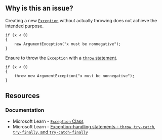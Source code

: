 ## Why is this an issue?
 
Creating a new [`Exception`](https://learn.microsoft.com/en-us/dotnet/api/system.exception) without actually throwing does not achieve the intended purpose.

    if (x < 0)
    {
        new ArgumentException("x must be nonnegative");
    }

Ensure to throw the `Exception` with a [`throw`
statement](https://learn.microsoft.com/en-us/dotnet/csharp/language-reference/statements/exception-handling-statements#the-throw-statement).

    if (x < 0)
    {
        throw new ArgumentException("x must be nonnegative");
    }

## Resources
 
### Documentation
 
- Microsoft Learn - [`Exception` Class](https://learn.microsoft.com/en-us/dotnet/api/system.exception)
- Microsoft Learn - [Exception-handling statements -
  `throw`, `try-catch`, `try-finally`, and `try-catch-finally`](https://learn.microsoft.com/en-us/dotnet/csharp/language-reference/statements/exception-handling-statements)